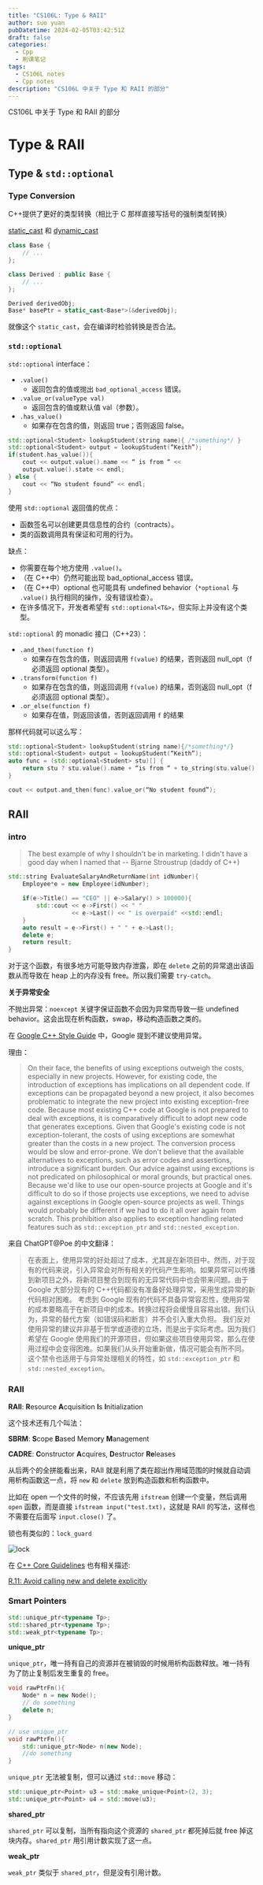 ```yaml
---
title: "CS106L: Type & RAII"
author: suo yuan
pubDatetime: 2024-02-05T03:42:51Z
draft: false
categories:
  - Cpp
  - 刷课笔记
tags:
  - CS106L notes
  - Cpp notes
description: "CS106L 中关于 Type 和 RAII 的部分"
---
```


<!--more-->
CS106L 中关于 Type 和 RAII 的部分
<!--more-->

# Type & RAII

## Type & `std::optional`

### Type Conversion

C++提供了更好的类型转换（相比于 C 那样直接写括号的强制类型转换）

[static_cast](https://en.cppreference.com/w/cpp/language/static_cast) 和 [dynamic_cast](https://en.cppreference.com/w/cpp/language/dynamic_cast)

```cpp
class Base {
    // ...
};

class Derived : public Base {
    // ...
};

Derived derivedObj;
Base* basePtr = static_cast<Base*>(&derivedObj);
```

就像这个 `static_cast`，会在编译时检验转换是否合法。

### `std::optional`

`std::optional` interface：

- `.value()`
  - 返回包含的值或抛出 `bad_optional_access` 错误。
- `.value_or(valueType val)`
  - 返回包含的值或默认值 val（参数）。
- `.has_value()`
  - 如果存在包含的值，则返回 true；否则返回 false。

```cpp
std::optional<Student> lookupStudent(string name){ /*something*/ }
std::optional<Student> output = lookupStudent(“Keith”);
if(student.has_value()){
    cout << output.value().name << “ is from “ <<
    output.value().state << endl;
} else {
    cout << “No student found” << endl;
}
```

使用 `std::optional` 返回值的优点：

- 函数签名可以创建更具信息性的合约（contracts）。
- 类的函数调用具有保证和可用的行为。

缺点：

- 你需要在每个地方使用 `.value()`。
- （在 C++中）仍然可能出现 bad_optional_access 错误。
- （在 C++中）optional 也可能具有 undefined behavior（`*optional` 与 `.value()` 执行相同的操作，没有错误检查）。
- 在许多情况下，开发者希望有 `std::optional<T&>`，但实际上并没有这个类型。

`std::optional` 的 monadic 接口（C++23）：

- `.and_then(function f)`
  - 如果存在包含的值，则返回调用 `f(value)` 的结果，否则返回 null_opt（f 必须返回 optional 类型）。
- `.transform(function f)`
  - 如果存在包含的值，则返回调用 `f(value)` 的结果，否则返回 null_opt（f 必须返回 optional<valueType> 类型）。
- `.or_else(function f)`
  - 如果存在值，则返回该值，否则返回调用 `f` 的结果

那样代码就可以这么写：

```cpp
std::optional<Student> lookupStudent(string name){/*something*/}
std::optional<Student> output = lookupStudent(“Keith”);
auto func = (std::optional<Student> stu)[] {
    return stu ? stu.value().name + “is from “ + to_string(stu.value().state) : {};
}

cout << output.and_then(func).value_or(“No student found”);
```

## RAII

### intro

> The best example of why I shouldn't be in marketing. I didn't have a good day when I named that -- Bjarne Stroustrup (daddy of C++)

```cpp
std::string EvaluateSalaryAndReturnName(int idNumber){
    Employee*e = new Employee(idNumber);

    if(e->Title() == "CEO" || e->Salary() > 100000){
        std::cout << e->First() << " "
                  << e->Last() << " is overpaid" <<std::endl;
    }
    auto result = e->First() + " " + e->Last();
    delete e;
    return result;
}
```

对于这个函数，有很多地方可能导致内存泄露，即在 `delete` 之前的异常退出该函数从而导致在 heap 上的内存没有 free。所以我们需要 `try-catch`。

**关于异常安全**

不抛出异常：`noexcept` 关键字保证函数不会因为异常而导致一些 undefined behavior。这会出现在析构函数，swap，移动构造函数之类的。

在 [Google C++ Style Guide](https://google.github.io/styleguide/cppguide.html#Exceptions) 中，Google 提到不建议使用异常。

理由：

> On their face, the benefits of using exceptions outweigh the costs, especially in new projects. However, for existing code, the introduction of exceptions has implications on all dependent code. If exceptions can be propagated beyond a new project, it also becomes problematic to integrate the new project into existing exception-free code. Because most existing C++ code at Google is not prepared to deal with exceptions, it is comparatively difficult to adopt new code that generates exceptions.
> Given that Google's existing code is not exception-tolerant, the costs of using exceptions are somewhat greater than the costs in a new project. The conversion process would be slow and error-prone. We don't believe that the available alternatives to exceptions, such as error codes and assertions, introduce a significant burden.
> Our advice against using exceptions is not predicated on philosophical or moral grounds, but practical ones. Because we'd like to use our open-source projects at Google and it's difficult to do so if those projects use exceptions, we need to advise against exceptions in Google open-source projects as well. Things would probably be different if we had to do it all over again from scratch.
> This prohibition also applies to exception handling related features such as `std::exception_ptr` and `std::nested_exception`.

来自 ChatGPT@Poe 的中文翻译：

> 在表面上，使用异常的好处超过了成本，尤其是在新项目中。然而，对于现有的代码来说，引入异常会对所有相关的代码产生影响。如果异常可以传播到新项目之外，将新项目整合到现有的无异常代码中也会带来问题。由于 Google 大部分现有的 C++代码都没有准备好处理异常，采用生成异常的新代码相对困难。
> 考虑到 Google 现有的代码不具备异常容忍性，使用异常的成本要略高于在新项目中的成本。转换过程将会缓慢且容易出错。我们认为，异常的替代方案（如错误码和断言）并不会引入重大负担。
> 我们反对使用异常的建议并非基于哲学或道德的立场，而是出于实际考虑。因为我们希望在 Google 使用我们的开源项目，但如果这些项目使用异常，那么在使用过程中会变得困难。如果我们从头开始重新做，情况可能会有所不同。
> 这个禁令也适用于与异常处理相关的特性，如 `std::exception_ptr` 和 `std::nested_exception`。

### RAII

**RAII**: **R**esource **A**cquisition **I**s **I**nitialization

这个技术还有几个叫法：

**SBRM**: **S**cope **B**ased Memo**r**y **M**anagement

**CADRE**: **C**onstructor **A**cquires, **D**estructor **Re**leases

从后两个的全拼能看出来，RAII 就是利用了类在超出作用域范围的时候就自动调用析构函数这一点，将 `new` 和 `delete` 放到构造函数和析构函数中。

比如在 open 一个文件的时候，不应该先用 `ifstream` 创建一个变量，然后调用 `open` 函数，而是直接 `ifstream input("test.txt)`，这就是 RAII 的写法，这样也不需要在后面写 `input.close()` 了。

锁也有类似的：`lock_guard`

![lock](/img/CS106L/lockraii.png)

在 [C++ Core Guidelines](https://isocpp.github.io/CppCoreGuidelines/CppCoreGuidelines) 也有相关描述:

[R.11: Avoid calling new and delete explicitly](https://isocpp.github.io/CppCoreGuidelines/CppCoreGuidelines#Rr-newdelete)

### Smart Pointers

```cpp
std::unique_ptr<typename Tp>;
std::shared_ptr<typename Tp>;
std::weak_ptr<typename Tp>;
```

**unique_ptr**

`unique_ptr`，唯一持有自己的资源并在被销毁的时候用析构函数释放。唯一持有为了防止复制后发生重复的 free。

```cpp
void rawPtrFn(){
    Node* n = new Node();
    // do something
    delete n;
}

// use unique_ptr
void rawPtrFn(){
    std::unique_ptr<Node> n(new Node);
    //do something
}
```

`unique_ptr` 无法被复制，但可以通过 `std::move` 移动：

```cpp
std::unique_ptr<Point> u3 = std::make_unique<Point>(2, 3);
std::unique_ptr<Point> u4 = std::move(u3);
```

**shared_ptr**

`shared_ptr` 可以复制，当所有指向这个资源的 `shared_ptr` 都死掉后就 free 掉这块内存。`shared_ptr` 用引用计数实现了这一点。

**weak_ptr**

`weak_ptr` 类似于 `shared_ptr`，但是没有引用计数。
